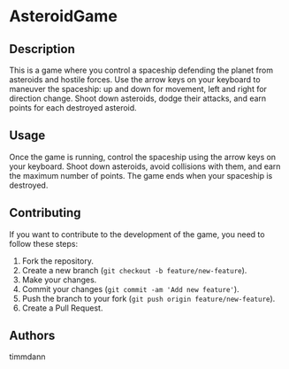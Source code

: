 # AsteroidGame

## Description

This is a game where you control a spaceship defending the planet from asteroids and hostile forces. Use the arrow keys on your keyboard to maneuver the spaceship: up and down for movement, left and right for direction change. Shoot down asteroids, dodge their attacks, and earn points for each destroyed asteroid.

## Usage

Once the game is running, control the spaceship using the arrow keys on your keyboard. Shoot down asteroids, avoid collisions with them, and earn the maximum number of points. The game ends when your spaceship is destroyed.

## Contributing

If you want to contribute to the development of the game, you need to follow these steps:

1. Fork the repository.
2. Create a new branch (`git checkout -b feature/new-feature`).
3. Make your changes.
4. Commit your changes (`git commit -am 'Add new feature'`).
5. Push the branch to your fork (`git push origin feature/new-feature`).
6. Create a Pull Request.

## Authors
timmdann

